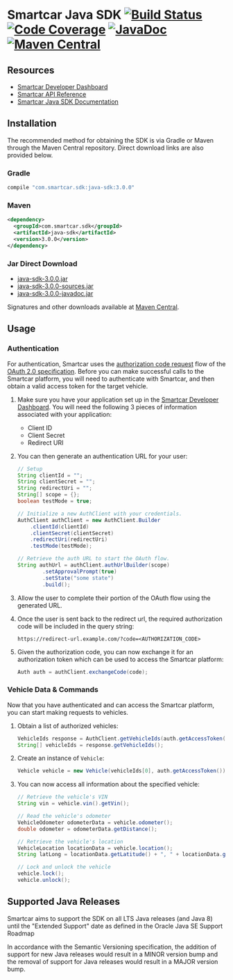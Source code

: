 # Smartcar Java SDK [![Build Status][ci-image]][ci-url] [![Code Coverage][coverage-image]][coverage-url] [![JavaDoc][javadoc-image]][javadoc-url] [![Maven Central](https://img.shields.io/maven-central/v/com.smartcar.sdk/java-sdk.svg?label=Maven%20Central)](https://search.maven.org/search?q=g:%22com.smartcar.sdk%22%20AND%20a:%22java-sdk%22)

## Resources
 * [Smartcar Developer Dashboard][smartcar-developer]
 * [Smartcar API Reference][smartcar-docs-api]
 * [Smartcar Java SDK Documentation][smartcar-sdk-javadoc]

## Installation
The recommended method for obtaining the SDK is via Gradle or Maven through the Maven Central repository. Direct download links are also provided below.

### Gradle
```groovy
compile "com.smartcar.sdk:java-sdk:3.0.0"
```

### Maven
```xml
<dependency>
  <groupId>com.smartcar.sdk</groupId>
  <artifactId>java-sdk</artifactId>
  <version>3.0.0</version>
</dependency>
```

### Jar Direct Download
* [java-sdk-3.0.0.jar](https://search.maven.org/remotecontent?filepath=com/smartcar/sdk/java-sdk/3.0.0/java-sdk-3.0.0.jar)
* [java-sdk-3.0.0-sources.jar](https://search.maven.org/remotecontent?filepath=com/smartcar/sdk/java-sdk/3.0.0/java-sdk-3.0.0-sources.jar)
* [java-sdk-3.0.0-javadoc.jar](https://search.maven.org/remotecontent?filepath=com/smartcar/sdk/java-sdk/3.0.0/java-sdk-3.0.0-javadoc.jar)

Signatures and other downloads available at [Maven Central](https://search.maven.org/artifact/com.smartcar.sdk/java-sdk/3.0.0/jar).

## Usage

### Authentication
For authentication, Smartcar uses the [authorization code request][1] flow of
the [OAuth 2.0 specification][2]. Before you can make successful calls to the
Smartcar platform, you will need to authenticate with Smartcar, and then obtain
a valid access token for the target vehicle.



1.  Make sure you have your application set up in the
    [Smartcar Developer Dashboard][smartcar-developer]. You will need the following 3 pieces of
    information associated with your application:
    * Client ID
    * Client Secret
    * Redirect URI
2.  You can then generate an authentication URL for your user:

    ```java
    // Setup
    String clientId = "";
    String clientSecret = "";
    String redirectUri = "";
    String[] scope = {};
    boolean testMode = true;

    // Initialize a new AuthClient with your credentials.
    AuthClient authClient = new AuthClient.Builder
        .clientId(clientId)
        .clientSecret(clientSecret)
        .redirectUri(redirectUri)
        .testMode(testMode);

    // Retrieve the auth URL to start the OAuth flow.
    String authUrl = authClient.authUrlBuilder(scope)
            .setApprovalPrompt(true)
            .setState("some state")
            .build();
    ```

3.  Allow the user to complete their portion of the OAuth flow using the
    generated URL.

4.  Once the user is sent back to the redirect url, the required
    authorization code will be included in the query string:

    `https://redirect-url.example.com/?code=<AUTHORIZATION_CODE>`

5.  Given the authorization code, you can now exchange it for an authorization
    token which can be used to access the Smartcar platform:

    ```java
    Auth auth = authClient.exchangeCode(code);
    ```

### Vehicle Data & Commands
Now that you have authenticated and can access the Smartcar platform, you can
start making requests to vehicles.

1.  Obtain a list of authorized vehicles:

    ```java
    VehicleIds response = AuthClient.getVehicleIds(auth.getAccessToken());
    String[] vehicleIds = response.getVehicleIds();
    ```

2.  Create an instance of `Vehicle`:

    ```java
    Vehicle vehicle = new Vehicle(vehicleIds[0], auth.getAccessToken());
    ```

3.  You can now access all information about the specified vehicle:

    ```java
    // Retrieve the vehicle's VIN
    String vin = vehicle.vin().getVin();

    // Read the vehicle's odometer
    VehicleOdometer odometerData = vehicle.odometer();
    double odometer = odometerData.getDistance();

    // Retrieve the vehicle's location
    VehicleLocation locationData = vehicle.location();
    String latLong = locationData.getLatitude() + ", " + locationData.getLongitude();

    // Lock and unlock the vehicle
    vehicle.lock();
    vehicle.unlock();
    ```

## Supported Java Releases 
Smartcar aims to support the SDK on all LTS Java releases (and Java 8) until the "Extended Support" date as defined in the Oracle Java SE Support Roadmap
 
In accordance with the Semantic Versioning specification, the addition of support for new Java releases would result in a MINOR version bump and the removal of support for Java releases would result in a MAJOR version bump.

[1]: https://tools.ietf.org/html/rfc6749#section-1.3.1
[2]: https://tools.ietf.org/html/rfc6749

[smartcar-developer]: https://developer.smartcar.com
[smartcar-docs-api]: https://smartcar.com/docs
[smartcar-sdk-javadoc]: https://smartcar.github.io/java-sdk

[ci-image]: https://travis-ci.com/smartcar/java-sdk.svg?token=jMbuVtXPGeJMPdsn7RQ5&branch=master
[ci-url]: https://travis-ci.com/smartcar/java-sdk
[coverage-image]: https://codecov.io/gh/smartcar/java-sdk/branch/master/graph/badge.svg?token=nZAITx7w3X
[coverage-url]: https://codecov.io/gh/smartcar/java-sdk
[javadoc-image]: https://img.shields.io/badge/javadoc-3.0.0-brightgreen.svg
[javadoc-url]: https://smartcar.github.io/java-sdk
